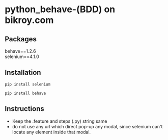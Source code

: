 # python_behave-(BDD) on bikroy.com

## Packages
behave==1.2.6       
selenium==4.1.0

## Installation
 
 ```
 pip install selenium
 ```
 ```
 pip install behave
 ```
## Instructions
- Keep the .feature and steps (.py) string same
- do not use any url which direct pop-up any modal, since selenium can't locate any element inside that modal.


